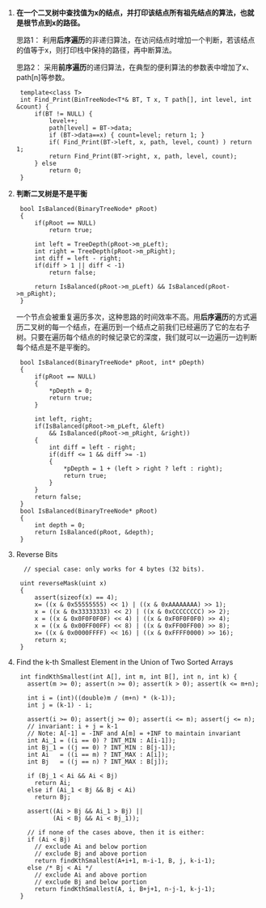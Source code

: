 1. **在一个二叉树中查找值为x的结点，并打印该结点所有祖先结点的算法，也就是根节点到x的路径。**

	思路1： 利用**后序遍历**的非递归算法，在访问结点时增加一个判断，若该结点的值等于x，则打印栈中保持的路径，再中断算法。
	
	思路2： 采用**前序遍历**的递归算法，在典型的便利算法的参数表中增加了x、path[n]等参数。
	
	    template<class T>
	    int Find_Print(BinTreeNode<T*& BT, T x, T path[], int level, int &count) {
			if(BT != NULL) {
				level++;
				path[level] = BT->data;
				if (BT->data==x) { count=level; return 1; }
				if( Find_Print(BT->left, x, path, level, count) ) return 1;
				return Find_Print(BT->right, x, path, level, count);
			} else 
				return 0;
		}

2. **判断二叉树是不是平衡**

		bool IsBalanced(BinaryTreeNode* pRoot)
		{
		    if(pRoot == NULL)
		        return true;
		 
		    int left = TreeDepth(pRoot->m_pLeft);
		    int right = TreeDepth(pRoot->m_pRight);
		    int diff = left - right;
		    if(diff > 1 || diff < -1)
		        return false;
		 
		    return IsBalanced(pRoot->m_pLeft) && IsBalanced(pRoot->m_pRight);
		}
	
	一个节点会被重复遍历多次，这种思路的时间效率不高。用**后序遍历**的方式遍历二叉树的每一个结点，在遍历到一个结点之前我们已经遍历了它的左右子树。只要在遍历每个结点的时候记录它的深度，我们就可以一边遍历一边判断每个结点是不是平衡的。
	
		bool IsBalanced(BinaryTreeNode* pRoot, int* pDepth)
		{
		    if(pRoot == NULL)
		    {
		        *pDepth = 0;
		        return true;
		    }
		 
		    int left, right;
		    if(IsBalanced(pRoot->m_pLeft, &left)
		        && IsBalanced(pRoot->m_pRight, &right))
		    {
		        int diff = left - right;
		        if(diff <= 1 && diff >= -1)
		        {
		            *pDepth = 1 + (left > right ? left : right);
		            return true;
		        }
		    }
		    return false;
		}
		bool IsBalanced(BinaryTreeNode* pRoot)
		{
		    int depth = 0;
		    return IsBalanced(pRoot, &depth);
		}

3. Reverse Bits

		 // special case: only works for 4 bytes (32 bits).
	
	    uint reverseMask(uint x) 
		{
	    	assert(sizeof(x) == 4);
	    	x= ((x & 0x55555555) << 1) | ((x & 0xAAAAAAAA) >> 1);
	    	x = ((x & 0x33333333) << 2) | ((x & 0xCCCCCCCC) >> 2);
	    	x = ((x & 0x0F0F0F0F) << 4) | ((x & 0xF0F0F0F0) >> 4);
	    	x = ((x & 0x00FF00FF) << 8) | ((x & 0xFF00FF00) >> 8);
	    	x= ((x & 0x0000FFFF) << 16) | ((x & 0xFFFF0000) >> 16);
	    	return x;
	    }

4. Find the k-th Smallest Element in the Union of Two Sorted Arrays

		int findKthSmallest(int A[], int m, int B[], int n, int k) {
		  assert(m >= 0); assert(n >= 0); assert(k > 0); assert(k <= m+n);
		  
		  int i = (int)((double)m / (m+n) * (k-1));
		  int j = (k-1) - i;
		 
		  assert(i >= 0); assert(j >= 0); assert(i <= m); assert(j <= n);
		  // invariant: i + j = k-1
		  // Note: A[-1] = -INF and A[m] = +INF to maintain invariant
		  int Ai_1 = ((i == 0) ? INT_MIN : A[i-1]);
		  int Bj_1 = ((j == 0) ? INT_MIN : B[j-1]);
		  int Ai   = ((i == m) ? INT_MAX : A[i]);
		  int Bj   = ((j == n) ? INT_MAX : B[j]);
		 
		  if (Bj_1 < Ai && Ai < Bj)
		    return Ai;
		  else if (Ai_1 < Bj && Bj < Ai)
		    return Bj;
		 
		  assert((Ai > Bj && Ai_1 > Bj) || 
		         (Ai < Bj && Ai < Bj_1));
		 
		  // if none of the cases above, then it is either:
		  if (Ai < Bj)
		    // exclude Ai and below portion
		    // exclude Bj and above portion
		    return findKthSmallest(A+i+1, m-i-1, B, j, k-i-1);
		  else /* Bj < Ai */
		    // exclude Ai and above portion
		    // exclude Bj and below portion
		    return findKthSmallest(A, i, B+j+1, n-j-1, k-j-1);
		}
